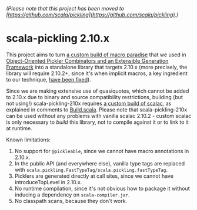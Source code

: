 _(Please note that this project has been moved to [https://github.com/scala/pickling](https://github.com/scala/pickling).)_

scala-pickling 2.10.x
=====================

This project aims to turn [a custom build of macro paradise](https://github.com/heathermiller/scala-pickling) that we used in
[Object-Oriented Pickler Combinators and an Extensible Generation Framework](http://lampwww.epfl.ch/~hmiller/files/pickling.pdf)
into a standalone library that targets 2.10.x
(more precisely, the library will require 2.10.2+, since it's when implicit macros, a key ingredient to our technique,
[have been fixed](https://issues.scala-lang.org/browse/SI-5923)).

Since we are making extensive use of quasiquotes, which cannot be added to 2.10.x due to binary and source compatibility
restrictions, building (but not using!) scala-pickling-210x requires [a custom build of scalac](https://github.com/scalamacros/kepler/tree/topic/pickling),
as explained in comments to [Build.scala](https://github.com/xeno-by/scala-pickling-210x/blob/master/project/Build.scala).
Please note that scala-pickling-210x can be used without any problems with vanilla scalac 2.10.2 -
custom scalac is only necessary to _build_ this library, not to compile against it or to link to it at runtime.

Known limitations:
  1. No support for `@pickleable`, since we cannot have macro annotations in 2.10.x.
  2. In the public API (and everywhere else), vanilla type tags are replaced with `scala.pickling.FastTypeTag/scala.pickling.fastTypeTag`.
  3. Picklers are generated directly at call sites, since we cannot have introduceTopLevel in 2.10.x.
  4. No runtime compilation, since it's not obvious how to package it without inducing a dependency on `scala-compiler.jar`.
  5. No classpath scans, because they don't work.